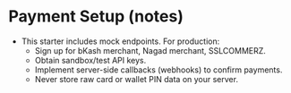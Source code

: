 # Payment Setup (notes)
- This starter includes mock endpoints. For production:
  - Sign up for bKash merchant, Nagad merchant, SSLCOMMERZ.
  - Obtain sandbox/test API keys.
  - Implement server-side callbacks (webhooks) to confirm payments.
  - Never store raw card or wallet PIN data on your server.
